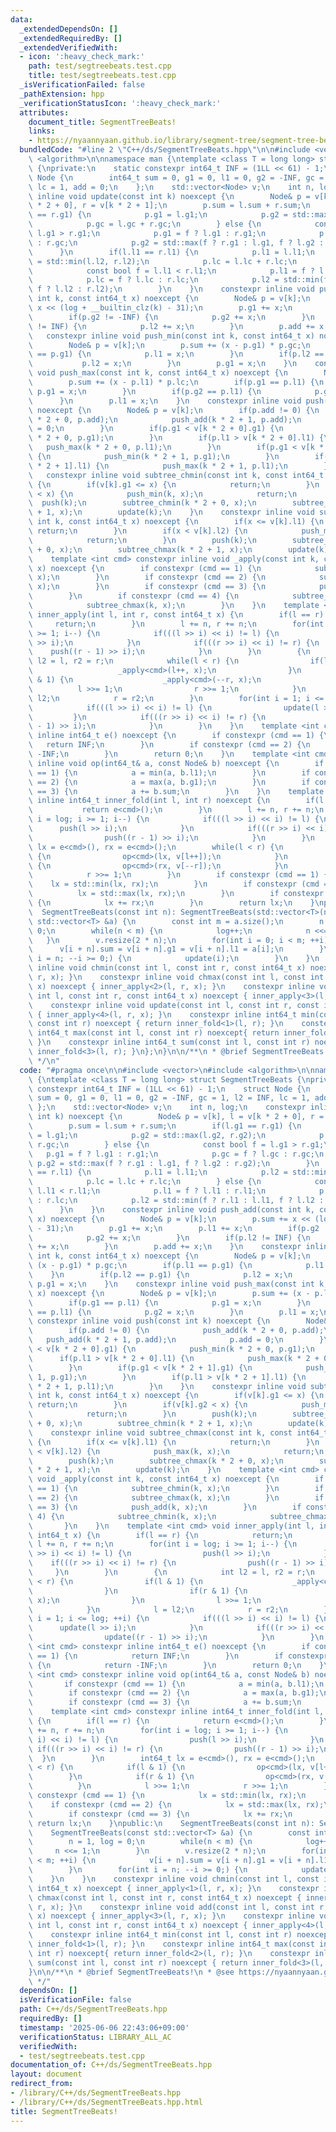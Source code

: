 ```yaml
---
data:
  _extendedDependsOn: []
  _extendedRequiredBy: []
  _extendedVerifiedWith:
  - icon: ':heavy_check_mark:'
    path: test/segtreebeats.test.cpp
    title: test/segtreebeats.test.cpp
  _isVerificationFailed: false
  _pathExtension: hpp
  _verificationStatusIcon: ':heavy_check_mark:'
  attributes:
    document_title: SegmentTreeBeats!
    links:
    - https://nyaannyaan.github.io/library/segment-tree/segment-tree-beats.hpp
  bundledCode: "#line 2 \"C++/ds/SegmentTreeBeats.hpp\"\n\n#include <vector>\n#include\
    \ <algorithm>\n\nnamespace man {\ntemplate <class T = long long> struct SegmentTreeBeats\
    \ {\nprivate:\n    static constexpr int64_t INF = (1LL << 61) - 1;\n    struct\
    \ Node {\n        int64_t sum = 0, g1 = 0, l1 = 0, g2 = -INF, gc = 1, l2 = INF,\
    \ lc = 1, add = 0;\n    };\n    std::vector<Node> v;\n    int n, log;\n    constexpr\
    \ inline void update(const int k) noexcept {\n        Node& p = v[k], l = v[k\
    \ * 2 + 0], r = v[k * 2 + 1];\n        p.sum = l.sum + r.sum;\n        if(l.g1\
    \ == r.g1) {\n            p.g1 = l.g1;\n            p.g2 = std::max(l.g2, r.g2);\n\
    \            p.gc = l.gc + r.gc;\n        } else {\n            const bool f =\
    \ l.g1 > r.g1;\n            p.g1 = f ? l.g1 : r.g1;\n            p.gc = f ? l.gc\
    \ : r.gc;\n            p.g2 = std::max(f ? r.g1 : l.g1, f ? l.g2 : r.g2);\n  \
    \      }\n        if(l.l1 == r.l1) {\n            p.l1 = l.l1;\n            p.l2\
    \ = std::min(l.l2, r.l2);\n            p.lc = l.lc + r.lc;\n        } else {\n\
    \            const bool f = l.l1 < r.l1;\n            p.l1 = f ? l.l1 : r.l1;\n\
    \            p.lc = f ? l.lc : r.lc;\n            p.l2 = std::min(f ? r.l1 : l.l1,\
    \ f ? l.l2 : r.l2);\n        }\n    }\n    constexpr inline void push_add(const\
    \ int k, const int64_t x) noexcept {\n        Node& p = v[k];\n        p.sum +=\
    \ x << (log + __builtin_clz(k) - 31);\n        p.g1 += x;\n        p.l1 += x;\n\
    \        if(p.g2 != -INF) {\n            p.g2 += x;\n        }\n        if(p.l2\
    \ != INF) {\n            p.l2 += x;\n        }\n        p.add += x;\n    }\n \
    \   constexpr inline void push_min(const int k, const int64_t x) noexcept {\n\
    \        Node& p = v[k];\n        p.sum += (x - p.g1) * p.gc;\n        if(p.l1\
    \ == p.g1) {\n            p.l1 = x;\n        }\n        if(p.l2 == p.g1) {\n \
    \           p.l2 = x;\n        }\n        p.g1 = x;\n    }\n    constexpr inline\
    \ void push_max(const int k, const int64_t x) noexcept {\n        Node& p = v[k];\n\
    \        p.sum += (x - p.l1) * p.lc;\n        if(p.g1 == p.l1) {\n           \
    \ p.g1 = x;\n        }\n        if(p.g2 == p.l1) {\n            p.g2 = x;\n  \
    \      }\n        p.l1 = x;\n    }\n    constexpr inline void push(const int k)\
    \ noexcept {\n        Node& p = v[k];\n        if(p.add != 0) {\n            push_add(k\
    \ * 2 + 0, p.add);\n            push_add(k * 2 + 1, p.add);\n            p.add\
    \ = 0;\n        }\n        if(p.g1 < v[k * 2 + 0].g1) {\n            push_min(k\
    \ * 2 + 0, p.g1);\n        }\n        if(p.l1 > v[k * 2 + 0].l1) {\n         \
    \   push_max(k * 2 + 0, p.l1);\n        }\n        if(p.g1 < v[k * 2 + 1].g1)\
    \ {\n            push_min(k * 2 + 1, p.g1);\n        }\n        if(p.l1 > v[k\
    \ * 2 + 1].l1) {\n            push_max(k * 2 + 1, p.l1);\n        }\n    }\n \
    \   constexpr inline void subtree_chmin(const int k, const int64_t x) noexcept\
    \ {\n        if(v[k].g1 <= x) {\n            return;\n        }\n        if(v[k].g2\
    \ < x) {\n            push_min(k, x);\n            return;\n        }\n      \
    \  push(k);\n        subtree_chmin(k * 2 + 0, x);\n        subtree_chmin(k * 2\
    \ + 1, x);\n        update(k);\n    }\n    constexpr inline void subtree_chmax(const\
    \ int k, const int64_t x) noexcept {\n        if(x <= v[k].l1) {\n           \
    \ return;\n        }\n        if(x < v[k].l2) {\n            push_max(k, x);\n\
    \            return;\n        }\n        push(k);\n        subtree_chmax(k * 2\
    \ + 0, x);\n        subtree_chmax(k * 2 + 1, x);\n        update(k);\n    }\n\
    \    template <int cmd> constexpr inline void _apply(const int k, const int64_t\
    \ x) noexcept {\n        if constexpr (cmd == 1) {\n            subtree_chmin(k,\
    \ x);\n        }\n        if constexpr (cmd == 2) {\n            subtree_chmax(k,\
    \ x);\n        }\n        if constexpr (cmd == 3) {\n            push_add(k, x);\n\
    \        }\n        if constexpr (cmd == 4) {\n            subtree_chmin(k, x);\n\
    \            subtree_chmax(k, x);\n        }\n    }\n    template <int cmd> void\
    \ inner_apply(int l, int r, const int64_t x) {\n        if(l == r) {\n       \
    \     return;\n        }\n        l += n, r += n;\n        for(int i = log; i\
    \ >= 1; i--) {\n            if(((l >> i) << i) != l) {\n                push(l\
    \ >> i);\n            }\n            if(((r >> i) << i) != r) {\n            \
    \    push((r - 1) >> i);\n            }\n        }\n        {\n            int\
    \ l2 = l, r2 = r;\n            while(l < r) {\n                if(l & 1) {\n \
    \                   _apply<cmd>(l++, x);\n                }\n                if(r\
    \ & 1) {\n                    _apply<cmd>(--r, x);\n                }\n      \
    \          l >>= 1;\n                r >>= 1;\n            }\n            l =\
    \ l2;\n            r = r2;\n        }\n        for(int i = 1; i <= log; ++i) {\n\
    \            if(((l >> i) << i) != l) {\n                update(l >> i);\n   \
    \         }\n            if(((r >> i) << i) != r) {\n                update((r\
    \ - 1) >> i);\n            }\n        }\n    }\n    template <int cmd> constexpr\
    \ inline int64_t e() noexcept {\n        if constexpr (cmd == 1) {\n         \
    \   return INF;\n        }\n        if constexpr (cmd == 2) {\n            return\
    \ -INF;\n        }\n        return 0;\n    }\n    template <int cmd> constexpr\
    \ inline void op(int64_t& a, const Node& b) noexcept {\n        if constexpr (cmd\
    \ == 1) {\n            a = min(a, b.l1);\n        }\n        if constexpr (cmd\
    \ == 2) {\n            a = max(a, b.g1);\n        }\n        if constexpr (cmd\
    \ == 3) {\n            a += b.sum;\n        }\n    }\n    template <int cmd> constexpr\
    \ inline int64_t inner_fold(int l, int r) noexcept {\n        if(l == r) {\n \
    \           return e<cmd>();\n        }\n        l += n, r += n;\n        for(int\
    \ i = log; i >= 1; i--) {\n            if(((l >> i) << i) != l) {\n          \
    \      push(l >> i);\n            }\n            if(((r >> i) << i) != r) {\n\
    \                push((r - 1) >> i);\n            }\n        }\n        int64_t\
    \ lx = e<cmd>(), rx = e<cmd>();\n        while(l < r) {\n            if(l & 1)\
    \ {\n                op<cmd>(lx, v[l++]);\n            }\n            if(r & 1)\
    \ {\n                op<cmd>(rx, v[--r]);\n            }\n            l >>= 1;\n\
    \            r >>= 1;\n        }\n        if constexpr (cmd == 1) {\n        \
    \    lx = std::min(lx, rx);\n        }\n        if constexpr (cmd == 2) {\n  \
    \          lx = std::max(lx, rx);\n        }\n        if constexpr (cmd == 3)\
    \ {\n            lx += rx;\n        }\n        return lx;\n    }\npublic:\n  \
    \  SegmentTreeBeats(const int n): SegmentTreeBeats(std::vector<T>(n)){}\n    SegmentTreeBeats(const\
    \ std::vector<T> &a) {\n        const int m = a.size();\n        n = 1, log =\
    \ 0;\n        while(n < m) {\n            log++;\n            n <<= 1;\n     \
    \   }\n        v.resize(2 * n);\n        for(int i = 0; i < m; ++i) {\n      \
    \      v[i + n].sum = v[i + n].g1 = v[i + n].l1 = a[i];\n        }\n        for(int\
    \ i = n; --i >= 0;) {\n            update(i);\n        }\n    }\n    constexpr\
    \ inline void chmin(const int l, const int r, const int64_t x) noexcept { inner_apply<1>(l,\
    \ r, x); }\n    constexpr inline void chmax(const int l, const int r, const int64_t\
    \ x) noexcept { inner_apply<2>(l, r, x); }\n    constexpr inline void add(const\
    \ int l, const int r, const int64_t x) noexcept { inner_apply<3>(l, r, x); }\n\
    \    constexpr inline void update(const int l, const int r, const int64_t x) noexcept\
    \ { inner_apply<4>(l, r, x); }\n    constexpr inline int64_t min(const int l,\
    \ const int r) noexcept { return inner_fold<1>(l, r); }\n    constexpr inline\
    \ int64_t max(const int l, const int r) noexcept{ return inner_fold<2>(l, r);\
    \ }\n    constexpr inline int64_t sum(const int l, const int r) noexcept { return\
    \ inner_fold<3>(l, r); }\n};\n}\n\n/**\n * @brief SegmentTreeBeats!\n * @see https://nyaannyaan.github.io/library/segment-tree/segment-tree-beats.hpp\n\
    \ */\n"
  code: "#pragma once\n\n#include <vector>\n#include <algorithm>\n\nnamespace man\
    \ {\ntemplate <class T = long long> struct SegmentTreeBeats {\nprivate:\n    static\
    \ constexpr int64_t INF = (1LL << 61) - 1;\n    struct Node {\n        int64_t\
    \ sum = 0, g1 = 0, l1 = 0, g2 = -INF, gc = 1, l2 = INF, lc = 1, add = 0;\n   \
    \ };\n    std::vector<Node> v;\n    int n, log;\n    constexpr inline void update(const\
    \ int k) noexcept {\n        Node& p = v[k], l = v[k * 2 + 0], r = v[k * 2 + 1];\n\
    \        p.sum = l.sum + r.sum;\n        if(l.g1 == r.g1) {\n            p.g1\
    \ = l.g1;\n            p.g2 = std::max(l.g2, r.g2);\n            p.gc = l.gc +\
    \ r.gc;\n        } else {\n            const bool f = l.g1 > r.g1;\n         \
    \   p.g1 = f ? l.g1 : r.g1;\n            p.gc = f ? l.gc : r.gc;\n           \
    \ p.g2 = std::max(f ? r.g1 : l.g1, f ? l.g2 : r.g2);\n        }\n        if(l.l1\
    \ == r.l1) {\n            p.l1 = l.l1;\n            p.l2 = std::min(l.l2, r.l2);\n\
    \            p.lc = l.lc + r.lc;\n        } else {\n            const bool f =\
    \ l.l1 < r.l1;\n            p.l1 = f ? l.l1 : r.l1;\n            p.lc = f ? l.lc\
    \ : r.lc;\n            p.l2 = std::min(f ? r.l1 : l.l1, f ? l.l2 : r.l2);\n  \
    \      }\n    }\n    constexpr inline void push_add(const int k, const int64_t\
    \ x) noexcept {\n        Node& p = v[k];\n        p.sum += x << (log + __builtin_clz(k)\
    \ - 31);\n        p.g1 += x;\n        p.l1 += x;\n        if(p.g2 != -INF) {\n\
    \            p.g2 += x;\n        }\n        if(p.l2 != INF) {\n            p.l2\
    \ += x;\n        }\n        p.add += x;\n    }\n    constexpr inline void push_min(const\
    \ int k, const int64_t x) noexcept {\n        Node& p = v[k];\n        p.sum +=\
    \ (x - p.g1) * p.gc;\n        if(p.l1 == p.g1) {\n            p.l1 = x;\n    \
    \    }\n        if(p.l2 == p.g1) {\n            p.l2 = x;\n        }\n       \
    \ p.g1 = x;\n    }\n    constexpr inline void push_max(const int k, const int64_t\
    \ x) noexcept {\n        Node& p = v[k];\n        p.sum += (x - p.l1) * p.lc;\n\
    \        if(p.g1 == p.l1) {\n            p.g1 = x;\n        }\n        if(p.g2\
    \ == p.l1) {\n            p.g2 = x;\n        }\n        p.l1 = x;\n    }\n   \
    \ constexpr inline void push(const int k) noexcept {\n        Node& p = v[k];\n\
    \        if(p.add != 0) {\n            push_add(k * 2 + 0, p.add);\n         \
    \   push_add(k * 2 + 1, p.add);\n            p.add = 0;\n        }\n        if(p.g1\
    \ < v[k * 2 + 0].g1) {\n            push_min(k * 2 + 0, p.g1);\n        }\n  \
    \      if(p.l1 > v[k * 2 + 0].l1) {\n            push_max(k * 2 + 0, p.l1);\n\
    \        }\n        if(p.g1 < v[k * 2 + 1].g1) {\n            push_min(k * 2 +\
    \ 1, p.g1);\n        }\n        if(p.l1 > v[k * 2 + 1].l1) {\n            push_max(k\
    \ * 2 + 1, p.l1);\n        }\n    }\n    constexpr inline void subtree_chmin(const\
    \ int k, const int64_t x) noexcept {\n        if(v[k].g1 <= x) {\n           \
    \ return;\n        }\n        if(v[k].g2 < x) {\n            push_min(k, x);\n\
    \            return;\n        }\n        push(k);\n        subtree_chmin(k * 2\
    \ + 0, x);\n        subtree_chmin(k * 2 + 1, x);\n        update(k);\n    }\n\
    \    constexpr inline void subtree_chmax(const int k, const int64_t x) noexcept\
    \ {\n        if(x <= v[k].l1) {\n            return;\n        }\n        if(x\
    \ < v[k].l2) {\n            push_max(k, x);\n            return;\n        }\n\
    \        push(k);\n        subtree_chmax(k * 2 + 0, x);\n        subtree_chmax(k\
    \ * 2 + 1, x);\n        update(k);\n    }\n    template <int cmd> constexpr inline\
    \ void _apply(const int k, const int64_t x) noexcept {\n        if constexpr (cmd\
    \ == 1) {\n            subtree_chmin(k, x);\n        }\n        if constexpr (cmd\
    \ == 2) {\n            subtree_chmax(k, x);\n        }\n        if constexpr (cmd\
    \ == 3) {\n            push_add(k, x);\n        }\n        if constexpr (cmd ==\
    \ 4) {\n            subtree_chmin(k, x);\n            subtree_chmax(k, x);\n \
    \       }\n    }\n    template <int cmd> void inner_apply(int l, int r, const\
    \ int64_t x) {\n        if(l == r) {\n            return;\n        }\n       \
    \ l += n, r += n;\n        for(int i = log; i >= 1; i--) {\n            if(((l\
    \ >> i) << i) != l) {\n                push(l >> i);\n            }\n        \
    \    if(((r >> i) << i) != r) {\n                push((r - 1) >> i);\n       \
    \     }\n        }\n        {\n            int l2 = l, r2 = r;\n            while(l\
    \ < r) {\n                if(l & 1) {\n                    _apply<cmd>(l++, x);\n\
    \                }\n                if(r & 1) {\n                    _apply<cmd>(--r,\
    \ x);\n                }\n                l >>= 1;\n                r >>= 1;\n\
    \            }\n            l = l2;\n            r = r2;\n        }\n        for(int\
    \ i = 1; i <= log; ++i) {\n            if(((l >> i) << i) != l) {\n          \
    \      update(l >> i);\n            }\n            if(((r >> i) << i) != r) {\n\
    \                update((r - 1) >> i);\n            }\n        }\n    }\n    template\
    \ <int cmd> constexpr inline int64_t e() noexcept {\n        if constexpr (cmd\
    \ == 1) {\n            return INF;\n        }\n        if constexpr (cmd == 2)\
    \ {\n            return -INF;\n        }\n        return 0;\n    }\n    template\
    \ <int cmd> constexpr inline void op(int64_t& a, const Node& b) noexcept {\n \
    \       if constexpr (cmd == 1) {\n            a = min(a, b.l1);\n        }\n\
    \        if constexpr (cmd == 2) {\n            a = max(a, b.g1);\n        }\n\
    \        if constexpr (cmd == 3) {\n            a += b.sum;\n        }\n    }\n\
    \    template <int cmd> constexpr inline int64_t inner_fold(int l, int r) noexcept\
    \ {\n        if(l == r) {\n            return e<cmd>();\n        }\n        l\
    \ += n, r += n;\n        for(int i = log; i >= 1; i--) {\n            if(((l >>\
    \ i) << i) != l) {\n                push(l >> i);\n            }\n           \
    \ if(((r >> i) << i) != r) {\n                push((r - 1) >> i);\n          \
    \  }\n        }\n        int64_t lx = e<cmd>(), rx = e<cmd>();\n        while(l\
    \ < r) {\n            if(l & 1) {\n                op<cmd>(lx, v[l++]);\n    \
    \        }\n            if(r & 1) {\n                op<cmd>(rx, v[--r]);\n  \
    \          }\n            l >>= 1;\n            r >>= 1;\n        }\n        if\
    \ constexpr (cmd == 1) {\n            lx = std::min(lx, rx);\n        }\n    \
    \    if constexpr (cmd == 2) {\n            lx = std::max(lx, rx);\n        }\n\
    \        if constexpr (cmd == 3) {\n            lx += rx;\n        }\n       \
    \ return lx;\n    }\npublic:\n    SegmentTreeBeats(const int n): SegmentTreeBeats(std::vector<T>(n)){}\n\
    \    SegmentTreeBeats(const std::vector<T> &a) {\n        const int m = a.size();\n\
    \        n = 1, log = 0;\n        while(n < m) {\n            log++;\n       \
    \     n <<= 1;\n        }\n        v.resize(2 * n);\n        for(int i = 0; i\
    \ < m; ++i) {\n            v[i + n].sum = v[i + n].g1 = v[i + n].l1 = a[i];\n\
    \        }\n        for(int i = n; --i >= 0;) {\n            update(i);\n    \
    \    }\n    }\n    constexpr inline void chmin(const int l, const int r, const\
    \ int64_t x) noexcept { inner_apply<1>(l, r, x); }\n    constexpr inline void\
    \ chmax(const int l, const int r, const int64_t x) noexcept { inner_apply<2>(l,\
    \ r, x); }\n    constexpr inline void add(const int l, const int r, const int64_t\
    \ x) noexcept { inner_apply<3>(l, r, x); }\n    constexpr inline void update(const\
    \ int l, const int r, const int64_t x) noexcept { inner_apply<4>(l, r, x); }\n\
    \    constexpr inline int64_t min(const int l, const int r) noexcept { return\
    \ inner_fold<1>(l, r); }\n    constexpr inline int64_t max(const int l, const\
    \ int r) noexcept{ return inner_fold<2>(l, r); }\n    constexpr inline int64_t\
    \ sum(const int l, const int r) noexcept { return inner_fold<3>(l, r); }\n};\n\
    }\n\n/**\n * @brief SegmentTreeBeats!\n * @see https://nyaannyaan.github.io/library/segment-tree/segment-tree-beats.hpp\n\
    \ */"
  dependsOn: []
  isVerificationFile: false
  path: C++/ds/SegmentTreeBeats.hpp
  requiredBy: []
  timestamp: '2025-06-06 22:43:06+09:00'
  verificationStatus: LIBRARY_ALL_AC
  verifiedWith:
  - test/segtreebeats.test.cpp
documentation_of: C++/ds/SegmentTreeBeats.hpp
layout: document
redirect_from:
- /library/C++/ds/SegmentTreeBeats.hpp
- /library/C++/ds/SegmentTreeBeats.hpp.html
title: SegmentTreeBeats!
---
```

